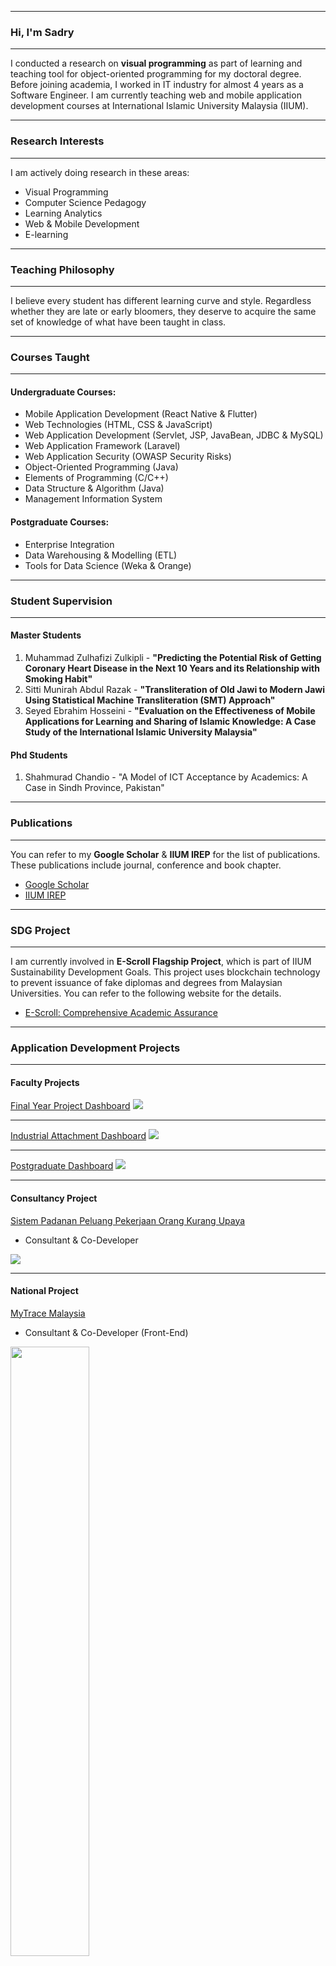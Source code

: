 
---

###   Hi, I'm Sadry
---
I conducted a research on **visual programming** as part of learning and teaching tool for object-oriented programming for my doctoral degree. Before joining academia, I worked in IT industry for almost 4 years as a Software Engineer. I am currently teaching web and mobile application development courses at International Islamic University Malaysia (IIUM). 


---

###   Research Interests
---
I am actively doing research in these areas:
- Visual Programming
- Computer Science Pedagogy
- Learning Analytics
- Web & Mobile Development
- E-learning

---
### Teaching Philosophy

---
I believe every student has different learning curve and style. Regardless whether they are late or early bloomers, they deserve to acquire the same set of knowledge of what have been taught in class.

---

### Courses Taught
---

#### Undergraduate Courses:
- Mobile Application Development (React Native & Flutter)
- Web Technologies (HTML, CSS & JavaScript)
- Web Application Development (Servlet, JSP, JavaBean, JDBC & MySQL)
- Web Application Framework (Laravel)
- Web Application Security (OWASP Security Risks)
- Object-Oriented Programming (Java)
- Elements of Programming (C/C++)
- Data Structure & Algorithm (Java)
- Management Information System

#### Postgraduate Courses:
- Enterprise Integration
- Data Warehousing & Modelling (ETL)
- Tools for Data Science (Weka & Orange)


---

### Student Supervision
---

#### Master Students
1. Muhammad Zulhafizi Zulkipli - **"Predicting the Potential Risk of Getting Coronary Heart Disease in the Next 10 Years and its Relationship with Smoking Habit"**
2. Sitti Munirah Abdul Razak - **"Transliteration of Old Jawi to Modern Jawi Using Statistical Machine Transliteration (SMT) Approach"**
3. Seyed Ebrahim Hosseini - **"Evaluation on the Effectiveness of Mobile Applications for Learning and Sharing of Islamic Knowledge: A Case Study of the International Islamic University Malaysia"**

#### Phd Students
1. Shahmurad Chandio - "A Model of ICT Acceptance by Academics: A Case in Sindh Province, Pakistan"
---

### Publications
---
You can refer to my **Google Scholar** & **IIUM IREP** for the list of publications. These publications include journal, conference and book chapter.
- [Google Scholar](https://scholar.google.com/citations?user=5jaLAUsAAAAJ&hl=en)
- [IIUM IREP](http://irep.iium.edu.my/view/creators/Abu_Seman=3AMuhamad_Sadry=3A=3A.html)

---

### SDG Project
---
I am currently involved in **E-Scroll Flagship Project**, which is part of IIUM Sustainability Development Goals. This project uses blockchain technology to prevent issuance of fake diplomas and degrees from Malaysian Universities. You can refer to the following website for the details.
- [E-Scroll: Comprehensive Academic Assurance](http://www.iium.edu.my/kulliyyah/kict/flagship-projects)

---

### Application Development Projects
---

#### Faculty Projects

[Final Year Project Dashboard](/sample_page)
<img src="images/FYP Dashboard.png?raw=true"/>

---
[Industrial Attachment Dashboard](/pdf/sample_presentation.pdf)
<img src="images/IAP Dashboard.png?raw=true"/>

---
[Postgraduate Dashboard](http://example.com/)
<img src="images/PG Dashboard.png?raw=true"/>

---

#### Consultancy Project

[Sistem Padanan Peluang Pekerjaan Orang Kurang Upaya](https://spppkp.com/)

- Consultant & Co-Developer

<img src="images/spppkp.jpg?raw=true"/>

---

#### National Project

[MyTrace Malaysia](https://www.malaysia.gov.my/portal/content/30955)

- Consultant & Co-Developer (Front-End)

<img src="images/mytrace.PNG?raw=true" height="50%" width="50%"/>

---

<p style="font-size:11px">Page template forked from <a href="https://github.com/evanca/quick-portfolio">evanca</a></p>
<!-- Remove above link if you don't want to attibute -->
